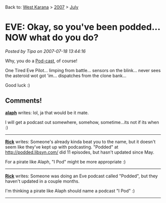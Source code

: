 Back to: [West Karana](/posts/westkarana.md) > [2007](/posts/2007/westkarana.md) > [July](./westkarana.md)
# EVE: Okay, so you've been podded... NOW what do you do?

*Posted by Tipa on 2007-07-18 13:44:16*

Why, you do a [Pod-cast](http://alaph.net/?p=369), of course!

One Tired Eve Pilot... limping from battle... sensors on the blink... never sees the asteroid wot got 'im... dispatches from the clone bank...

Good luck :)
## Comments!

**[alaph](http://alaph.net)** writes: lol, ja that would be it mate. 

I will get a podcast out somewhere, somehow, sometime...its not if its when :)

---

**[Rick](http://slashrandom.wordpress.com)** writes: Someone's already kinda beat you to the name, but it doesn't seem like they've kept up with podcasting. "Podded" at http://podded.libsyn.com/ did 11 episodes, but hasn't updated since May. 

For a pirate like Alaph, "I Pod" might be more appropriate :)

---

**[Rick](http://slashrandom.wordpress.com)** writes: Someone was doing an Eve podcast called "Podded", but they haven't updated in a couple months. 

I'm thinking a pirate like Alaph should name a podcast "I Pod" :)

---

